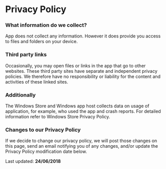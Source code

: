 # Privacy Policy

### What information do we collect?

App does not collect any information. However it does provide you access to files and folders on your device.

### Third party links
Occasionally, you may open files or links in the app that go to other websites. 
These third party sites have separate and independent privacy policies.
We therefore have no responsibility or liability for the content and activities of these linked sites.

### Additionally
The Windows Store and Windows app host collects data on usage of application, for example, who used the app and crash reports.
For detailed information refer to Windows Store Privacy Policy.

### Changes to our Privacy Policy
If we decide to change our privacy policy, we will post those changes on this page, 
send an email notifying you of any changes, and/or update the Privacy Policy modification date below.

Last updated: **24/06/2018**
